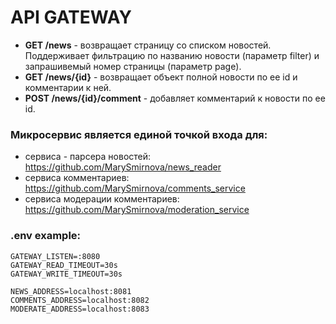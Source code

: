 # API GATEWAY 

* **GET /news** - возвращает страницу со списком новостей. Поддерживает фильтрацию по названию новости (параметр filter) и запрашивемый номер страницы (параметр page).
* **GET /news/{id}** - возвращает объект полной новости по ее id и комментарии к ней.
* **POST /news/{id}/comment** - добавляет комментарий к новости по ее id.

### Микросервис является единой точкой входа для:
* сервиса - парсера новостей: https://github.com/MarySmirnova/news_reader
* сервиса комментариев: https://github.com/MarySmirnova/comments_service
* сервиса модерации комментариев: https://github.com/MarySmirnova/moderation_service

### .env example:

    GATEWAY_LISTEN=:8080
	GATEWAY_READ_TIMEOUT=30s
	GATEWAY_WRITE_TIMEOUT=30s

    NEWS_ADDRESS=localhost:8081
	COMMENTS_ADDRESS=localhost:8082
	MODERATE_ADDRESS=localhost:8083